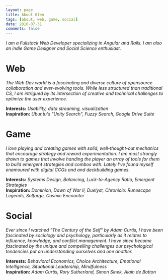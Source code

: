 ```yaml
---
layout: page
title: About Glen
tags: [about, web, game, social]
date: 2016-07-31
comments: false
---
```


*I am a Fullstack Web Developer specializing in Angular and Rails. I am also an indie Game Designer and Social Science enthusiast.*

# Web
*The Web Dev world is a fascinating and diverse culture of opensource collaboration and ever-evolving tools. While less structured than traditional CS, I am intrigued by its intersection of creative and technical challenges to optimize the user experience.*

**Interests:** *Usability, data streaming, visualization* <br>
**Inspiration:** *Ubuntu's "Unity Search", Fuzzy Search, Google Drive Suite*

# Game
*I love playing and creating games with solid, well-thought-out mechanics that encourage strategy and reward experimentation. I am most strongly drawn to games that involve handing the player an array of tools for them to build emergent strategies and combos with. Lately I've found myself enamoured with digital CCGs and and deckbuilding games.*

**Interests:** *Systems Design, Balancing, Luck-to-Agency Ratio, Emergent Strategies* <br>
**Inspiration:** *Dominion, Dawn of War II, Duelyst, Chronicle: Runescape Legends, Solforge, Cosmic Encounter*

# Social
*Ever since I watched "The Century of the Self" by Adam Curtis, I have been fascinated by sociology and psychology, particularly as it relates to influence, knowledge, and conflict management. I have since become fascinated by the unique and compelling challenges our psychological tendencies put on understanding ourselves and one another.*

**Interests:** *Behavioral Economics, Choice Architecture, Emotional Intelligence, Situational Leadership, Mindfulness* <br>
**Inspiration:** *Adam Curtis, Rory Sutherland, Simon Sinek, Alain de Botton*

